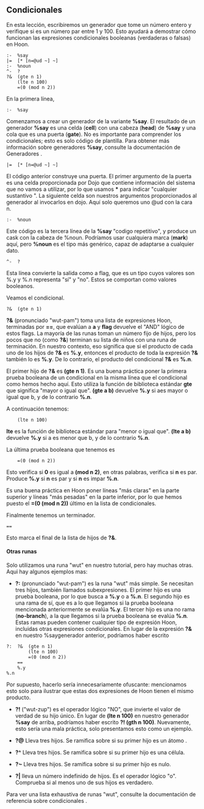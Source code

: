 ## Condicionales
En esta lección, escribiremos un generador que tome un número entero y verifique si es un número par entre 1 y 100. Esto ayudará a demostrar cómo funcionan las expresiones condicionales booleanas (verdaderas o falsas) en Hoon.
~~~
:-  %say
|=  [* [n=@ud ~] ~]
:-  %noun
^-  ?
?&  (gte n 1)
    (lte n 100)
    =(0 (mod n 2))
~~~
En la primera línea,
~~~
:-  %say
~~~
Comenzamos a crear un generador de la variante **%say**. El resultado de un generador **%say** es una celda (**cell**) con una cabeza (**head**) de **%say** y una cola que es una puerta  (**gate**). No es importante para comprender los condicionales; esto es solo código de plantilla. Para obtener más información sobre generadores **%say**, consulte la documentación de Generadores .
~~~
|=  [* [n=@ud ~] ~]
~~~
El código anterior construye una puerta. El primer argumento de la puerta es una celda proporcionada por Dojo que contiene información del sistema que no vamos a utilizar, por lo que usamos __*__ para indicar "cualquier sustantivo ". La siguiente celda son nuestros argumentos proporcionados al generador al invocarlos en dojo. Aquí solo queremos uno @ud con la cara n.
~~~
:-  %noun
~~~
Este código es la tercera línea de la **%say** "codigo repetitivo", y produce un cask con la cabeza de %noun. Podríamos usar cualquiera marca (**mark**) aquí, pero **%noun** es el tipo más genérico, capaz de adaptarse a cualquier dato.
~~~
^-  ?
~~~
Esta línea convierte la salida como a flag, que es un tipo cuyos valores son %.y y %.n representa "sí" y "no". Estos se comportan como valores booleanos.

Veamos el condicional.
~~~
?&  (gte n 1)
~~~
**?&** (pronunciado "wut-pam") toma una lista de expresiones Hoon, terminadas por **==**, que evalúan a **a** y **flag** devuelve el "AND" lógico de estos flags. La mayoría de las runas toman un número fijo de hijos, pero los pocos que no (como **?&**) terminan su lista de niños con una runa de terminación. En nuestro contexto, eso significa que si el producto de cada uno de los hijos de **?&** es **%.y**, entonces el producto de toda la expresión **?&** también lo es **%.y**. De lo contrario, el producto del condicional **?&** es **%.n**.

El primer hijo de **?&** es **(gte n 1)**. Es una buena práctica poner la primera prueba booleana de un condicional en la misma línea que el condicional como hemos hecho aquí. Esto utiliza la función de biblioteca estándar **gte** que significa "mayor o igual que". **(gte a b)** devuelve **%.y** si aes mayor o igual que b, y de lo contrario **%.n**.

A continuación tenemos:
~~~
    (lte n 100)
~~~
**lte** es la función de biblioteca estándar para "menor o igual que". **(lte a b)** devuelve **%.y** si a es menor que b, y de lo contrario **%.n**.

La última prueba booleana que tenemos es
~~~
    =(0 (mod n 2))
~~~
Esto verifica si **0** es igual a **(mod n 2)**, en otras palabras, verifica si **n** es par. Produce **%.y** si **n** es par y si **n** es impar **%.n**.

Es una buena práctica en Hoon poner líneas "más claras" en la parte superior y líneas "más pesadas" en la parte inferior, por lo que hemos puesto el **=(0 (mod n 2))** último en la lista de condicionales.

Finalmente tenemos un terminador.
~~~
==
~~~
Esto marca el final de la lista de hijos de **?&**.

#### Otras runas
Solo utilizamos una runa "wut" en nuestro tutorial, pero hay muchas otras. Aqui hay algunos ejemplos mas:

* **?:** (pronunciado "wut-pam") es la runa "wut" más simple. Se necesitan tres hijos, también llamados subexpresiones. El primer hijo es una prueba booleana, por lo que busca a **%.y** o a **%.n**. El segundo hijo es una rama de sí, que es a lo que llegamos si la prueba booleana mencionada anteriormente se evalúa **%.y**. El tercer hijo es una no rama (**no-branch**), a la que llegamos si la prueba booleana se evalúa **%.n**. Estas ramas pueden contener cualquier tipo de expresión Hoon, incluidas otras expresiones condicionales. En lugar de la expresión **?&** en nuestro %saygenerador anterior, podríamos haber escrito
~~~
?:  ?&  (gte n 1)
        (lte n 100)
        =(0 (mod n 2))
    ==
    %.y
%.n
~~~
Por supuesto, hacerlo sería innecesariamente ofuscante: mencionamos esto solo para ilustrar que estas dos expresiones de Hoon tienen el mismo producto.

* **?!** ("wut-zup") es el operador lógico "NO", que invierte el valor de verdad de su hijo único. En lugar de **(lte n 100)** en nuestro generador **%say** de arriba, podríamos haber escrito **?!  (gth n 100)**. Nuevamente, esto sería una mala práctica, solo presentamos esto como un ejemplo.

* **?@** Lleva tres hijos. Se ramifica sobre si su primer hijo es un átomo .

* **?^** Lleva tres hijos. Se ramifica sobre si su primer hijo es una célula.

* **?~** Lleva tres hijos. Se ramifica sobre si su primer hijo es nulo.

* **?|** lleva un número indefinido de hijos. Es el operador lógico "o". Comprueba si al menos uno de sus hijos es verdadero.

Para ver una lista exhaustiva de runas "wut", consulte la documentación de referencia sobre condicionales .
